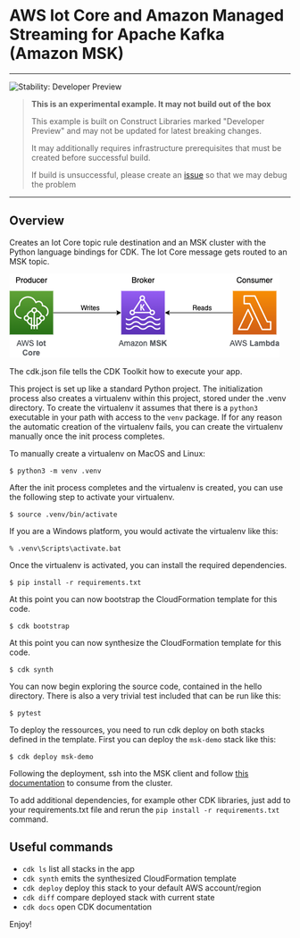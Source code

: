 
# AWS Iot Core and Amazon Managed Streaming for Apache Kafka (Amazon MSK) 

<!--BEGIN STABILITY BANNER-->
---

![Stability: Developer Preview](https://img.shields.io/badge/stability-Developer--Preview-important.svg?style=for-the-badge)

> **This is an experimental example. It may not build out of the box**
>
> This example is built on Construct Libraries marked "Developer Preview" and may not be updated for latest breaking changes.
>
> It may additionally requires infrastructure prerequisites that must be created before successful build.
>
> If build is unsuccessful, please create an [issue](https://github.com/aws-samples/aws-cdk-examples/issues/new) so that we may debug the problem 
---
<!--END STABILITY BANNER-->

## Overview
Creates an Iot Core topic rule destination and an MSK cluster with the Python language bindings for CDK. The Iot Core message gets routed to an MSK topic. 

![alt text](./architecture.png "Resources created with CDK")

The cdk.json file tells the CDK Toolkit how to execute your app.

This project is set up like a standard Python project.  The initialization process also creates
a virtualenv within this project, stored under the .venv directory.  To create the virtualenv
it assumes that there is a `python3` executable in your path with access to the `venv` package.
If for any reason the automatic creation of the virtualenv fails, you can create the virtualenv
manually once the init process completes.

To manually create a virtualenv on MacOS and Linux:

```
$ python3 -m venv .venv
```

After the init process completes and the virtualenv is created, you can use the following
step to activate your virtualenv.

```
$ source .venv/bin/activate
```

If you are a Windows platform, you would activate the virtualenv like this:

```
% .venv\Scripts\activate.bat
```

Once the virtualenv is activated, you can install the required dependencies.

```
$ pip install -r requirements.txt
```

At this point you can now bootstrap the CloudFormation template for this code.

```
$ cdk bootstrap
```

At this point you can now synthesize the CloudFormation template for this code.

```
$ cdk synth
```

You can now begin exploring the source code, contained in the hello directory.
There is also a very trivial test included that can be run like this:

```
$ pytest
```

To deploy the ressources, you need to run cdk deploy on both stacks defined in the template. First you can deploy the `msk-demo` stack like this:

```
$ cdk deploy msk-demo
```

Following the deployment, ssh into the MSK client and follow [this documentation](https://docs.aws.amazon.com/msk/latest/developerguide/msk-password.html) to consume from the cluster.

To add additional dependencies, for example other CDK libraries, just add to
your requirements.txt file and rerun the `pip install -r requirements.txt`
command.

## Useful commands

 * `cdk ls`          list all stacks in the app
 * `cdk synth`       emits the synthesized CloudFormation template
 * `cdk deploy`      deploy this stack to your default AWS account/region
 * `cdk diff`        compare deployed stack with current state
 * `cdk docs`        open CDK documentation

Enjoy!
